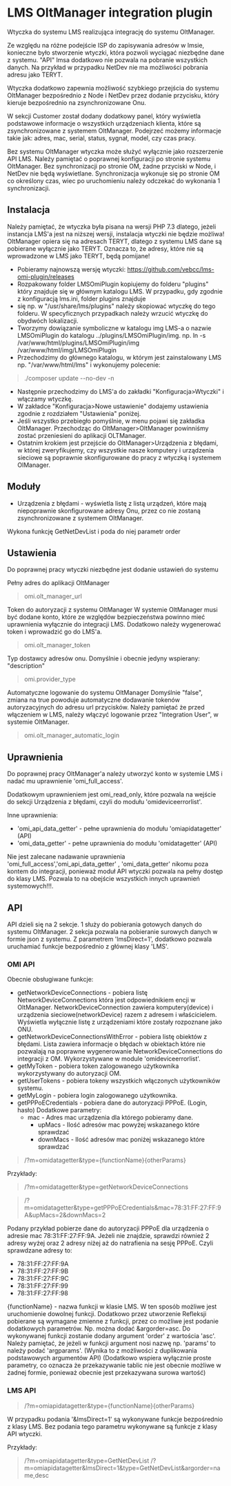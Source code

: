 # LMS OltManager integration plugin
Wtyczka do systemu LMS realizująca integrację do systemu OltManager.

Ze względu na różne podejście ISP do zapisywania adresów w lmsie,
konieczne było stworzenie wtyczki, która pozwoli wyciągać niezbędne dane z systemu.
"API" lmsa dodatkowo nie pozwala na pobranie wszystkich danych. Na przykład w przypadku
NetDev nie ma możliwości pobrania adresu jako TERYT.

Wtyczka dodatkowo zapewnia możliwość szybkiego przejścia do systemu OltManager
bezpośrednio z Node i NetDev przez dodanie przycisku, który kieruje bezpośrednio
na zsynchronizowane Onu.

W sekcji Customer został dodany dodatkowy panel, który wyświetla podstawowe informacje
o wszystkich urządzeniach klienta, które są zsynchronizowane z systemem OltManager.
Podejrzeć możemy informacje takie jak: adres, mac, serial, status, sygnał, model, czy czas pracy.

Bez systemu OltManager wtyczka może służyć wyłącznie jako rozszerzenie API LMS.
Należy pamiętać o poprawnej konfiguracji po stronie systemu OltManager. Bez synchronizacji
po stronie OM, żadne przyciski w Node, i NetDev nie będą wyświetlane. Synchronizacja
wykonuje się po stronie OM co określony czas, wiec po uruchomieniu należy odczekać do
wykonania 1 synchronizacji.

## Instalacja
Należy pamiętać, że wtyczka była pisana na wersji PHP 7.3 dlatego, jeżeli instancja
LMS'a jest na niższej wersji, instalacja wtyczki nie będzie możliwa! OltManager opiera się
na adresach TERYT, dlatego z systemu LMS dane są pobierane wyłącznie jako TERYT. Oznacza to,
że adresy, które nie są wprowadzone w LMS jako TERYT, będą pomijane!

- Pobieramy najnowszą wersję wtyczki:
https://github.com/vebcc/lms-omi-plugin/releases
- Rozpakowany folder LMSOmiPlugin kopiujemy do folderu "plugins" który znajduje się
w głównym katalogu LMS. W przypadku, gdy zgodnie z konfiguracją lms.ini, folder plugins znajduje
- się np. w "/usr/share/lms/plugins" należy skopiować wtyczkę do tego folderu. W specyficznych
przypadkach należy wrzucić wtyczkę do obydwóch lokalizacji.
- Tworzymy dowiązanie symboliczne w katalogu img LMS-a o nazwie LMSOmiPlugin do katalogu ../plugins/LMSOmiPlugin/img.
  np. ln -s /var/www/html/plugins/LMSOmiPlugin/img /var/www/html/img/LMSOmiPlugin
- Przechodzimy do głównego katalogu, w którym jest zainstalowany LMS np. "/var/www/html/lms"
i wykonujemy polecenie: 
>./composer update --no-dev -n
- Następnie przechodzimy do LMS'a do zakładki "Konfiguracja>Wtyczki" i włączamy wtyczkę.
- W zakładce "Konfiguracja>Nowe ustawienie" dodajemy ustawienia zgodnie z rozdziałem "Ustawienia" poniżej.
- Jeśli wszystko przebiegło pomyślnie, w menu pojawi się zakładka OltManager.
Przechodząc do OltManager>OltManager powinniśmy zostać przeniesieni do aplikacji OLTManager.
- Ostatnim krokiem jest przejście do OltManager>Urządzenia z błędami, w której zweryfikujemy,
czy wszystkie nasze komputery i urządzenia sieciowe są poprawnie skonfigurowane
do pracy z wtyczką i systemem OlManager.
## Moduły

- Urządzenia z błędami - wyświetla listę z listą urządzeń, które mają
niepoprawnie skonfigurowane adresy Onu, przez co nie zostaną zsynchronizowane
z systemem OltManager.


Wykona funkcję GetNetDevList i poda do niej parametr order 

## Ustawienia
Do poprawnej pracy wtyczki niezbędne jest dodanie ustawień do systemu

Pełny adres do aplikacji OltManager
>omi.olt_manager_url

Token do autoryzacji z systemu OltManager
W systemie OltManager musi być dodane konto, które ze względów bezpieczeństwa
powinno mieć uprawnienia wyłącznie do integracji LMS. Dodatkowo należy wygenerować
token i wprowadzić go do LMS'a.
>omi.olt_manager_token

Typ dostawcy adresów onu.
Domyślnie i obecnie jedyny wspierany: "description"
>omi.provider_type

Automatyczne logowanie do systemu OltManager
Domyślnie "false", zmiana na true powoduje automatyczne dodawanie tokenów autoryzacyjnych do adresu url
przycisków. Należy pamiętać że przed włączeniem w LMS, należy włączyć logowanie przez "Integration User",
w systemie OltManager.
>omi.olt_manager_automatic_login

## Uprawnienia
Do poprawnej pracy OltManager'a należy utworzyć konto w systemie LMS i nadać mu
uprawnienie 'omi_full_access'.

Dodatkowym uprawnieniem jest omi_read_only, które pozwala na wejście do sekcji
Urządzenia z błędami, czyli do modułu 'omideviceerrorlist'.

Inne uprawnienia:
- 'omi_api_data_getter' - pełne uprawnienia do modułu 'omiapidatagetter' (API)
- 'omi_data_getter' - pełne uprawnienia do modułu 'omidatagetter' (API)

Nie jest zalecane nadawanie uprawnienia 'omi_full_access','omi_api_data_getter'
, 'omi_data_getter' nikomu poza kontem do integracji, ponieważ moduł API
wtyczki pozwala na pełny dostęp do klasy LMS.
Pozwala to na obejście wszystkich innych uprawnień systemowych!!!.

## API
API dzieli się na 2 sekcje. 1 służy do pobierania gotowych danych do systemu OltManager.
2 sekcja pozwala na pobieranie surowych danych w formie json z systemu.
Z parametrem 'lmsDirect=1', dodatkowo pozwala uruchamiać funkcje bezpośrednio
z głównej klasy 'LMS'.
### OMI API
Obecnie obsługiwane funkcje:
- getNetworkDeviceConnections - pobiera listę NetworkDeviceConnections która jest
odpowiednikiem encji w OltManager. NetworkDeviceConnection zawiera komputery(device)
i urządzenia sieciowe(networkDevice) razem z adresem i właścicielem. Wyświetla wyłącznie
listę z urządzeniami które zostały rozpoznane jako ONU.
- getNetworkDeviceConnectionsWithError - pobiera listę obiektów z błędami. Lista zawiera informacje o błędach
w obiektach które nie pozwalają na poprawne wygenerowanie NetworkDeviceConnections do integracji z OM. Wykorzystywane
w module 'omideviceerrorlist'.
- getMyToken - pobiera token zalogowanego użytkownika wykorzystywany do autoryzacji OM.
- getUserTokens - pobiera tokeny wszystkich włączonych użytkowników systemu.
- getMyLogin - pobiera login zalogowanego użytkownika.
- getPPPoECredentials - pobiera dane do autoryzacji PPPoE. (Login, hasło)
  Dodatkowe parametry:
  - mac - Adres mac urządzenia dla którego pobieramy dane.
    - upMacs - Ilość adresów mac powyżej wskazanego które sprawdzać
    - downMacs - Ilość adresów mac poniżej wskazanego które sprawdzać

>/?m=omidatagetter&type={functionName}{otherParams}

Przykłady:
>/?m=omidatagetter&type=getNetworkDeviceConnections

>/?m=omidatagetter&type=getPPPoECredentials&mac=78:31:FF:27:FF:9A&upMacs=2&downMacs=2

Podany przykład pobierze dane do autoryzacji PPPoE dla urządzenia o adresie mac 78:31:FF:27:FF:9A.
Jeżeli nie znajdzie, sprawdzi również 2 adresy wyżej oraz 2 adresy niżej aż do natrafienia na sesję PPPoE.
Czyli sprawdzane adresy to:
- 78:31:FF:27:FF:9A
- 78:31:FF:27:FF:9B
- 78:31:FF:27:FF:9C
- 78:31:FF:27:FF:99
- 78:31:FF:27:FF:98

{functionName} - nazwa funkcji w klasie LMS.
W ten sposób możliwe jest uruchomienie dowolnej funkcji.
Dodatkowo przez utworzenie Refleksji pobierane są wymagane zmienne z funkcji,
przez co możliwe jest podanie dodatkowych parametrów. Np. można dodać &argorder=asc.
Do wykonywanej funkcji zostanie dodany argument 'order' z wartościa 'asc'.
Należy pamiętać, że jeżeli w funkcji argument nosi nazwę np. 'params' to należy
podać 'argparams'. (Wynika to z możliwości z duplikowania podstawowych argumentów API)
(Dodatkowo wspiera wyłącznie proste parametry, co oznacza że przekazywanie tablic
nie jest obecnie możliwe w żadnej formie, ponieważ obecnie jest przekazywana surowa wartość)
### LMS API

>/?m=omiapidatagetter&type={functionName}{otherParams}

W przypadku podania '&lmsDirect=1' są wykonywane funkcje bezpośrednio z klasy
LMS. Bez podania tego parametru wykonywane są funkcje z klasy API wtyczki.

Przykłady:
>/?m=omiapidatagetter&type=GetNetDevList
>/?m=omiapidatagetter&lmsDirect=1&type=GetNetDevList&argorder=name,desc

